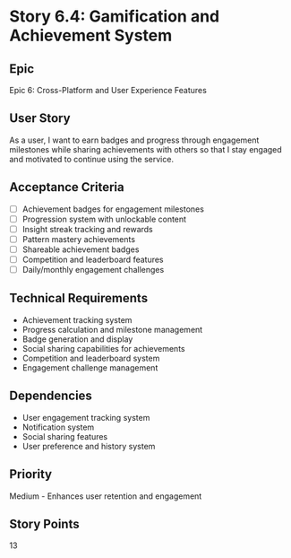 # Story 6.4: Gamification and Achievement System

## Epic

Epic 6: Cross-Platform and User Experience Features

## User Story

As a user, I want to earn badges and progress through engagement milestones while sharing achievements with others so that I stay engaged and motivated to continue using the service.

## Acceptance Criteria

- [ ] Achievement badges for engagement milestones
- [ ] Progression system with unlockable content
- [ ] Insight streak tracking and rewards
- [ ] Pattern mastery achievements
- [ ] Shareable achievement badges
- [ ] Competition and leaderboard features
- [ ] Daily/monthly engagement challenges

## Technical Requirements

- Achievement tracking system
- Progress calculation and milestone management
- Badge generation and display
- Social sharing capabilities for achievements
- Competition and leaderboard system
- Engagement challenge management

## Dependencies

- User engagement tracking system
- Notification system
- Social sharing features
- User preference and history system

## Priority

Medium - Enhances user retention and engagement

## Story Points

13
